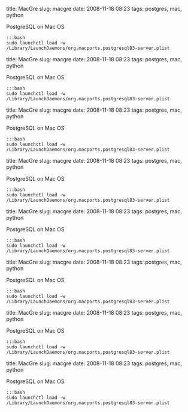 title: MacGre
slug: macgre
date: 2008-11-18 08:23
tags: postgres, mac, python

PostgreSQL on Mac OS

	:::bash
	sudo launchctl load -w /Library/LaunchDaemons/org.macports.postgresql83-server.plist
title: MacGre
slug: macgre
date: 2008-11-18 08:23
tags: postgres, mac, python

PostgreSQL on Mac OS

	:::bash
	sudo launchctl load -w /Library/LaunchDaemons/org.macports.postgresql83-server.plist
title: MacGre
slug: macgre
date: 2008-11-18 08:23
tags: postgres, mac, python

PostgreSQL on Mac OS

	:::bash
	sudo launchctl load -w /Library/LaunchDaemons/org.macports.postgresql83-server.plist
title: MacGre
slug: macgre
date: 2008-11-18 08:23
tags: postgres, mac, python

PostgreSQL on Mac OS

	:::bash
	sudo launchctl load -w /Library/LaunchDaemons/org.macports.postgresql83-server.plist
title: MacGre
slug: macgre
date: 2008-11-18 08:23
tags: postgres, mac, python

PostgreSQL on Mac OS

	:::bash
	sudo launchctl load -w /Library/LaunchDaemons/org.macports.postgresql83-server.plist
title: MacGre
slug: macgre
date: 2008-11-18 08:23
tags: postgres, mac, python

PostgreSQL on Mac OS

	:::bash
	sudo launchctl load -w /Library/LaunchDaemons/org.macports.postgresql83-server.plist
title: MacGre
slug: macgre
date: 2008-11-18 08:23
tags: postgres, mac, python

PostgreSQL on Mac OS

	:::bash
	sudo launchctl load -w /Library/LaunchDaemons/org.macports.postgresql83-server.plist
title: MacGre
slug: macgre
date: 2008-11-18 08:23
tags: postgres, mac, python

PostgreSQL on Mac OS

	:::bash
	sudo launchctl load -w /Library/LaunchDaemons/org.macports.postgresql83-server.plist
